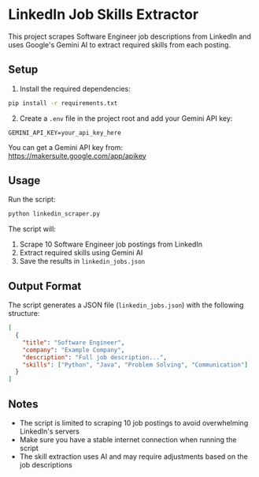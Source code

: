 # LinkedIn Job Skills Extractor

This project scrapes Software Engineer job descriptions from LinkedIn and uses Google's Gemini AI to extract required skills from each posting.

## Setup

1. Install the required dependencies:
```bash
pip install -r requirements.txt
```

2. Create a `.env` file in the project root and add your Gemini API key:
```
GEMINI_API_KEY=your_api_key_here
```

You can get a Gemini API key from: https://makersuite.google.com/app/apikey

## Usage

Run the script:
```bash
python linkedin_scraper.py
```

The script will:
1. Scrape 10 Software Engineer job postings from LinkedIn
2. Extract required skills using Gemini AI
3. Save the results in `linkedin_jobs.json`

## Output Format

The script generates a JSON file (`linkedin_jobs.json`) with the following structure:

```json
[
  {
    "title": "Software Engineer",
    "company": "Example Company",
    "description": "Full job description...",
    "skills": ["Python", "Java", "Problem Solving", "Communication"]
  }
]
```

## Notes
- The script is limited to scraping 10 job postings to avoid overwhelming LinkedIn's servers
- Make sure you have a stable internet connection when running the script
- The skill extraction uses AI and may require adjustments based on the job descriptions 
